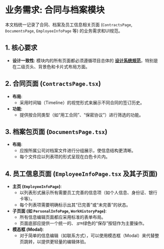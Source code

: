 # 业务需求: 合同与档案模块

本文档统一记录了合同、档案及员工信息相关页面 (`ContractsPage`, `DocumentsPage`, `EmployeeInfoPage` 等) 的业务需求和UI规范。

## 1. 核心要求

-   **设计一致性**: 模块内的所有页面都必须遵循项目总体的 **[设计系统规范](./design_system.md)**，特别是在二级页头、背景色和卡片式布局方面。

## 2. 合同页面 (`ContractsPage.tsx`)

-   **布局**:
    -   采用时间轴（Timeline）的视觉形式来展示不同合同的签订历史。
-   **功能**:
    -   提供按合同类型（如“用工合同”、“保密协议”）进行筛选的功能。

## 3. 档案包页面 (`DocumentsPage.tsx`)

-   **布局**:
    -   应按所属公司对档案文件进行分组展示，使信息结构更清晰。
    -   每个文件应以列表项的形式呈现在白色卡片内。

## 4. 员工信息页面 (`EmployeeInfoPage.tsx` 及其子页面)

-   **主页 (`EmployeeInfoPage`)**:
    -   以列表形式展示所有需要员工完善的信息项（如个人信息、身份证、银行卡等）。
    -   每个列表项需要明确标示出其“已完善”或“未完善”的状态。
-   **子页面 (如 `PersonalInfoPage`, `WorkHistoryPage`)**:
    -   所有信息编辑页面都应采用标准的表单布局。
    -   页面底部应提供一个统一的、 ব্র্যান্ড绿色的“保存”按钮作为主要操作。
-   **模态框 (Modal)**:
    -   对于简单的信息编辑（如联系方式），可以使用模态框（Modal）来代替整页跳转，以提供更轻量的编辑体验。